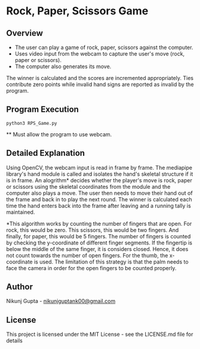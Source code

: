 #  Rock, Paper, Scissors  Game

## Overview

- The user can play a game of rock, paper, scissors against the computer.
- Uses video input from the webcam to capture the user's move (rock, paper or scissors).
- The computer also generates its move.

The winner is calculated and the scores are incremented appropriately.
Ties contribute zero points while invalid hand signs are reported as invalid by the program.
## Program Execution
```
python3 RPS_Game.py
```
\*\* Must allow the program to use webcam.

## Detailed Explanation

Using OpenCV, the webcam input is read in frame by frame. The mediapipe library's hand module is called and isolates the hand's skeletal structure if it is in frame. An alogrithm* decides whether the player's move is rock, paper or scissors using the skeletal coordinates from the module and the computer also plays a move. The user then needs to move their hand out of the frame and back in to play the next round. The winner is calculated each time the hand enters back into the frame after leaving and a running tally is maintained.

*This algorithm works by counting the number of fingers that are open. For rock, this would be zero. This scissors, this would be two fingers. And finally, for paper, this would be 5 fingers. The number of fingers is counted by checking the y-coordinate of different finger segments. If the fingertip is below the middle of the same finger, it is considers closed. Hence, it does not count towards the number of open fingers. For the thumb, the x-coordinate is used. The limitation of this strategy is that the palm needs to face the camera in order for the open fingers to be counted properly. 

## Author

 Nikunj Gupta - nikunjguptank00@gmail.com

## License

This project is licensed under the MIT License - see the LICENSE.md file for details
